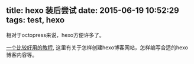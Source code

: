 title: hexo 装后尝试
date: 2015-06-19 10:52:29
tags: test, hexo
---

相对于octopress来说，hexo方便许多了。

[一个比较好用的教程](http://ibruce.info/2013/11/22/hexo-your-blog/), 这里有关于怎样创建hexo博客网站，怎样编写合适的hexo博客内容等。
